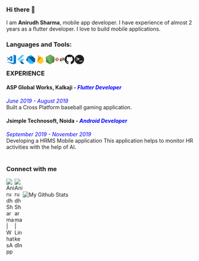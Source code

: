 ### Hi there 👋
I am **Anirudh Sharma**, mobile app developer. I have experience of almost 2 years as a flutter developer. 
I love to build mobile applications.



### Languages and Tools:

<img align="left" alt="Visual Studio Code" width="26px" src="https://raw.githubusercontent.com/github/explore/80688e429a7d4ef2fca1e82350fe8e3517d3494d/topics/visual-studio-code/visual-studio-code.png" />
<img align="left" alt="Flutter" width="26px" src="https://raw.githubusercontent.com/github/explore/80688e429a7d4ef2fca1e82350fe8e3517d3494d/topics/flutter/flutter.png" />
<img align="left" alt="Dart" width="26px" src="https://raw.githubusercontent.com/github/explore/80688e429a7d4ef2fca1e82350fe8e3517d3494d/topics/dart/dart.png" />
<img align="left" alt="Sass" width="26px" src="https://raw.githubusercontent.com/github/explore/80688e429a7d4ef2fca1e82350fe8e3517d3494d/topics/firebase/firebase.png" />
<img align="left" alt="Node.js" width="26px" src="https://raw.githubusercontent.com/github/explore/80688e429a7d4ef2fca1e82350fe8e3517d3494d/topics/nodejs/nodejs.png" />
<img align="left" alt="Git" width="26px" src="https://raw.githubusercontent.com/github/explore/80688e429a7d4ef2fca1e82350fe8e3517d3494d/topics/git/git.png" />
<img align="left" alt="GitHub" width="26px" src="https://raw.githubusercontent.com/github/explore/78df643247d429f6cc873026c0622819ad797942/topics/github/github.png" />
<img align="left" alt="Terminal" width="26px" src="https://raw.githubusercontent.com/github/explore/80688e429a7d4ef2fca1e82350fe8e3517d3494d/topics/terminal/terminal.png" />

</br>

### EXPERIENCE

#### ASP Global Works,  Kalkaji - <span style="color:blue">*Flutter Developer* </span>
<span style="color:blue">*June 2019 - August 2019* </span>\
Built a Cross Platform baseball gaming application.
#### Jsimple Technosoft, Noida - <span style="color:blue">*Android Developer* </span>
<span style="color:blue">*September 2019 - November 2019* </span>\
Developing a HRMS Mobile application This application helps to monitor HR activities with the help of AI.\
</br>

### Connect with me

[<img align="left" alt="Anirudh Sharma | WhatsApp" width="22px" src="https://cdn.jsdelivr.net/npm/simple-icons@v3/icons/whatsapp.svg" />][whatsapp]
[<img align="left" alt="Anirudh Sharma | LinkedIn" width="22px" src="https://cdn.jsdelivr.net/npm/simple-icons@v3/icons/linkedin.svg" />][linkedin]

</br>
</br>
  <img align="left" alt="My Github Stats" src="https://github-readme-stats.vercel.app/api?username=fateh491989&show_icons=true&hide_border=true&theme=radical" />
</br>

[whatsapp]: https://wa.me/919555719966
[linkedin]: https://www.linkedin.com/in/anirudh-sharma-8790a2158/
